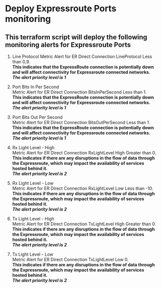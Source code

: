# Deploy Expressroute Ports monitoring
## This terraform script will deploy the following monitoring alerts for Expressroute Ports

1. Line Protocol 
Metric Alert for ER Direct Connection LineProtocol Less than 0,9.  
**This indicates that the ExpressRoute connection is potentially down and will affect connectivity for Expressroute connected networks.**  
***The alert priority level is 1***  

2. Port Bits In Per Second  
Metric Alert for ER Direct Connection BitsInPerSecond Less than 1.  
**This indicates that the ExpressRoute connection is potentially down and will affect connectivity for Expressroute connected networks.**  
***The alert priority level is 1***  

3. Port Bits Out Per Second  
Metric Alert for ER Direct Connection BitsOutPerSecond Less than 1.  
**This indicates that the ExpressRoute connection is potentially down and will affect connectivity for Expressroute connected networks.**  
***The alert priority level is 1***  

4. Rx Light Level - High  
Metric Alert for ER Direct Connection RxLightLevel High Greater than 0.  
**This indicates if there are any disruptions in the flow of data through the Expressroute, which may impact the availability of services hosted behind it.**  
***The alert priority level is 2***  

5. Rx Light Level - Low  
Metric Alert for ER Direct Connection RxLightLevel Low Less than -10.  
**This indicates if there are any disruptions in the flow of data through the Expressroute, which may impact the availability of services hosted behind it.**  
***The alert priority level is 2***  

6. Tx Light Level - High  
Metric Alert for ER Direct Connection TxLightLevel High Greater than 0.  
**This indicates if there are any disruptions in the flow of data through the Expressroute, which may impact the availability of services hosted behind it.**  
***The alert priority level is 2***  

7. Tx Light Level - Low  
Metric Alert for ER Direct Connection TxLightLevel Low 0.  
**This indicates if there are any disruptions in the flow of data through the Expressroute, which may impact the availability of services hosted behind it.**  
***The alert priority level is 2***  
